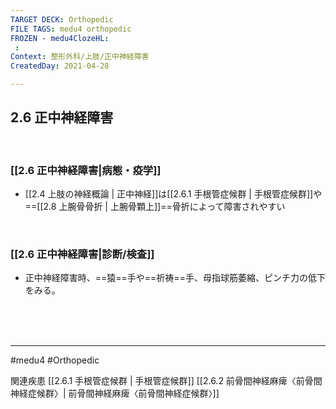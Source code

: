 ```yaml
---
TARGET DECK: Orthopedic
FILE TAGS: medu4 orthopedic
FROZEN - medu4ClozeHL:
 : 
Context: 整形外科/上肢/正中神経障害
CreatedDay: 2021-04-28

---
```


## 2.6 正中神経障害

<br>

### [[2.6 正中神経障害|病態・疫学]]
* [[2.4 上肢の神経概論 | 正中神経]]は[[2.6.1 手根管症候群 | 手根管症候群]]や==[[2.8 上腕骨骨折 | 上腕骨顆上]]==骨折によって障害されやすい
<!--ID: 1619831681894-->


<br>

### [[2.6 正中神経障害|診断/検査]]
* 正中神経障害時、==猿==手や==祈祷==手、母指球筋萎縮、ピンチ力の低下をみる。
<!--ID: 1619831681900-->



<br><br><br>

---
#medu4 #Orthopedic

関連疾患
[[2.6.1 手根管症候群 | 手根管症候群]]
[[2.6.2 前骨間神経麻痺〈前骨間神経症候群〉| 前骨間神経麻痺〈前骨間神経症候群〉]]
 